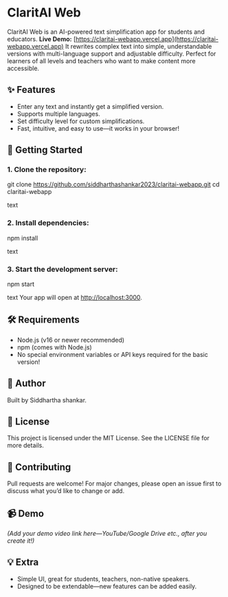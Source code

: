 # ClaritAI Web

ClaritAI Web is an AI-powered text simplification app for students and educators.
**Live Demo:** [https://claritai-webapp.vercel.app](https://claritai-webapp.vercel.app)
It rewrites complex text into simple, understandable versions with multi-language support and adjustable difficulty.
Perfect for learners of all levels and teachers who want to make content more accessible.

## ✨ Features
- Enter any text and instantly get a simplified version.
- Supports multiple languages.
- Set difficulty level for custom simplifications.
- Fast, intuitive, and easy to use—it works in your browser!

## 🚀 Getting Started

### 1. Clone the repository:
git clone https://github.com/siddharthashankar2023/claritai-webapp.git
cd claritai-webapp

text

### 2. Install dependencies:
npm install

text

### 3. Start the development server:
npm start

text
Your app will open at [http://localhost:3000](http://localhost:3000/).

## 🛠️ Requirements
- Node.js (v16 or newer recommended)
- npm (comes with Node.js)
- No special environment variables or API keys required for the basic version!

## 👤 Author
Built by Siddhartha shankar.

## 📝 License
This project is licensed under the MIT License.
See the LICENSE file for more details.

## 🤝 Contributing
Pull requests are welcome! For major changes, please open an issue first to discuss what you’d like to change or add.

## 📹 Demo
*(Add your demo video link here—YouTube/Google Drive etc., after you create it!)*

## 💡 Extra
- Simple UI, great for students, teachers, non-native speakers.
- Designed to be extendable—new features can be added easily.
